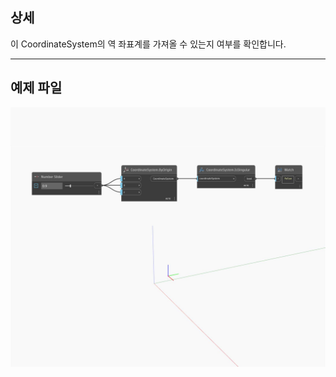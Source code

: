 ## 상세
이 CoordinateSystem의 역 좌표계를 가져올 수 있는지 여부를 확인합니다.
___
## 예제 파일

![IsSingular](./Autodesk.DesignScript.Geometry.CoordinateSystem.IsSingular_img.jpg)

